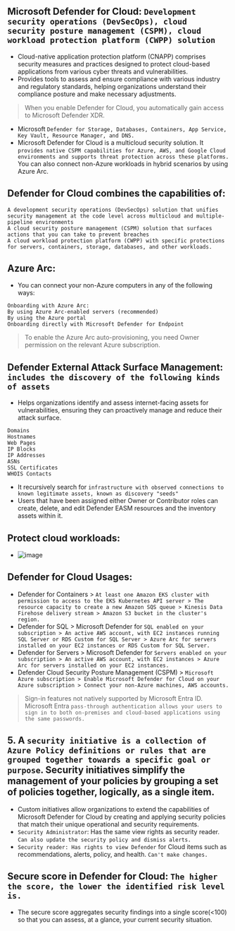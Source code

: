 ## Microsoft Defender for Cloud: `Development security operations (DevSecOps), cloud security posture management (CSPM), cloud workload protection platform (CWPP) solution`
- Cloud-native application protection platform (CNAPP) comprises security measures and practices designed to protect cloud-based applications from various cyber threats and vulnerabilities.
- Provides tools to assess and ensure compliance with various industry and regulatory standards, helping organizations understand their compliance posture and make necessary adjustments.
> When you enable Defender for Cloud, you automatically gain access to Microsoft Defender XDR.
- Microsoft `Defender for Storage, Databases, Containers, App Service, Key Vault, Resource Manager, and DNS.`
- Microsoft Defender for Cloud is a multicloud security solution. It `provides native CSPM capabilities for Azure, AWS, and Google Cloud environments and supports threat protection across these platforms.` You can also connect non-Azure workloads in hybrid scenarios by using Azure Arc.

## Defender for Cloud combines the capabilities of:
```
A development security operations (DevSecOps) solution that unifies security management at the code level across multicloud and multiple-pipeline environments
A cloud security posture management (CSPM) solution that surfaces actions that you can take to prevent breaches
A cloud workload protection platform (CWPP) with specific protections for servers, containers, storage, databases, and other workloads.
```

## Azure Arc:
- You can connect your non-Azure computers in any of the following ways:
```
Onboarding with Azure Arc:
By using Azure Arc-enabled servers (recommended)
By using the Azure portal
Onboarding directly with Microsoft Defender for Endpoint
```
> To enable the Azure Arc auto-provisioning, you need Owner permission on the relevant Azure subscription.

## Defender External Attack Surface Management: `includes the discovery of the following kinds of assets`
- Helps organizations identify and assess internet-facing assets for vulnerabilities, ensuring they can proactively manage and reduce their attack surface.
```
Domains
Hostnames
Web Pages
IP Blocks
IP Addresses
ASNs
SSL Certificates
WHOIS Contacts
```
- It recursively search for `infrastructure with observed connections to known legitimate assets, known as discovery "seeds"`
- Users that have been assigned either Owner or Contributor roles can create, delete, and edit Defender EASM resources and the inventory assets within it.

## Protect cloud workloads:
- ![image](https://github.com/IOxCyber/Cloud-Certs/assets/40174034/ed432c13-f28a-44e1-bad1-f7b1401f2046)


## Defender for Cloud Usages: 
- Defender for Containers > `At least one Amazon EKS cluster with permission to access to the EKS Kubernetes API server > The resource capacity to create a new Amazon SQS queue > Kinesis Data Firehose delivery stream > Amazon S3 bucket in the cluster's region.`
- Defender for SQL > Microsoft Defender for `SQL enabled on your subscription > An active AWS account, with EC2 instances running SQL Server or RDS Custom for SQL Server > Azure Arc for servers installed on your EC2 instances or RDS Custom for SQL Server.`
- Defender for Servers > Microsoft Defender for `Servers enabled on your subscription > An active AWS account, with EC2 instances > Azure Arc for servers installed on your EC2 instances.`
- Defender Cloud Security Posture Management (CSPM) > `Microsoft Azure subscription > Enable Microsoft Defender for Cloud on your Azure subscription > Connect your non-Azure machines, AWS accounts.`

> Sign-in features not natively supported by Microsoft Entra ID.
> Microsoft Entra `pass-through authentication allows your users to sign in to both on-premises and cloud-based applications using the same passwords.`

## 5. A `security initiative is a collection of Azure Policy definitions or rules that are grouped together towards a specific goal or purpose`. Security initiatives simplify the management of your policies by grouping a set of policies together, logically, as a single item.
- Custom initiatives allow organizations to extend the capabilities of Microsoft Defender for Cloud by creating and applying security policies that match their unique operational and security requirements.
- `Security Administrator`: Has the same view rights as security reader. `Can also update the security policy and dismiss alerts.`
- `Security reader: Has rights to view Defender` for Cloud items such as recommendations, alerts, policy, and health. `Can't make changes.`


## Secure score in Defender for Cloud: `The higher the score, the lower the identified risk level is.`
- The secure score aggregates security findings into a single score(<100) so that you can assess, at a glance, your current security situation. 


